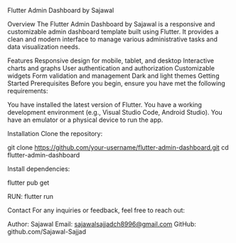 Flutter Admin Dashboard by Sajawal

Overview
The Flutter Admin Dashboard by Sajawal is a responsive and customizable admin dashboard template built using Flutter. It provides a clean and modern interface to manage various administrative tasks and data visualization needs.

Features
Responsive design for mobile, tablet, and desktop
Interactive charts and graphs
User authentication and authorization
Customizable widgets
Form validation and management
Dark and light themes
Getting Started
Prerequisites
Before you begin, ensure you have met the following requirements:

You have installed the latest version of Flutter.
You have a working development environment (e.g., Visual Studio Code, Android Studio).
You have an emulator or a physical device to run the app.

Installation
Clone the repository:

git clone https://github.com/your-username/flutter-admin-dashboard.git
cd flutter-admin-dashboard

Install dependencies:

flutter pub get

RUN:
flutter run

Contact
For any inquiries or feedback, feel free to reach out:

Author: Sajawal
Email: sajawalsajjadch8996@gmail.com
GitHub: github.com/Sajawal-Sajjad
